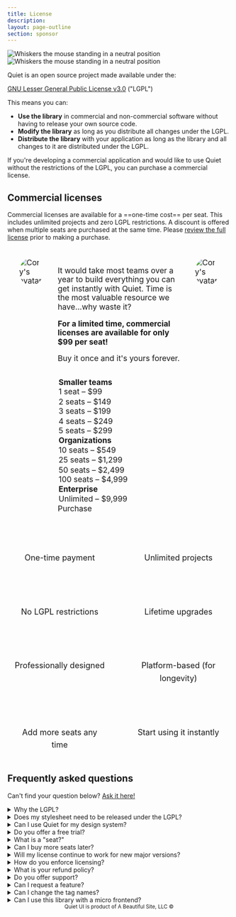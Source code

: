 ```yaml
---
title: License
description: 
layout: page-outline
section: sponsor
---
```


<img class="whiskers only-light" src="/assets/images/whiskers/whiskers-neutral-light.svg" alt="Whiskers the mouse standing in a neutral position">
<img class="whiskers only-dark" src="/assets/images/whiskers/whiskers-neutral-dark.svg" alt="Whiskers the mouse standing in a neutral position">

Quiet is an open source project made available under the:

[GNU Lesser General Public License v3.0](https://www.tldrlegal.com/license/gnu-lesser-general-public-license-v3-lgpl-3) ("LGPL")

This means you can:

- **Use the library** in commercial and non-commercial software without having to release your own source code.
- **Modify the library** as long as you distribute all changes under the LGPL.
- **Distribute the library** with your application as long as the library and all changes to it are distributed under the LGPL.

If you're developing a commercial application and would like to use Quiet without the restrictions of the LGPL, you can purchase a commercial license.

## Commercial licenses

Commercial licenses are available for a ==one-time cost== per seat. This includes unlimited projects and zero LGPL restrictions. A discount is offered when multiple seats are purchased at the same time. Please [review the full license](TODO) prior to making a purchase.

<div id="pricing-callout">
<div class="quote">
  <img 
    src="https://gravatar.com/avatar/bf1b3b95fd5b096a3592247c29667b33?s=400" 
    alt="Cory's avatar"
  >
  <div>
  <p>It would take most teams over a year to build everything you can get instantly with Quiet. Time is the most valuable resource we have…why waste it?</p>
  <p><strong>For a limited time, commercial licenses are available for only $99 per seat!</strong></p>
  <p style="margin-block-end: 0;">Buy it once and it's yours forever.</p>

  <form id="purchase-form">
  <quiet-select label="Number of seats" size="lg" pill>
    <optgroup label="Smaller teams">
      <option name="1">1 seat – $99</option>
      <option name="2">2 seats – $149</option>
      <option name="3">3 seats – $199</option>
      <option name="4">4 seats – $249</option>
      <option name="5">5 seats – $299</option>
    </optgroup>
    <optgroup label="Organizations">
      <option name="10">10 seats – $549</option>
      <option name="25">25 seats – $1,299</option>
      <option name="50">50 seats – $2,499</option>
      <option name="100">100 seats – $4,999</option>
    </optgroup>
    <optgroup label="Enterprise">
      <option name="enterprise">Unlimited – $9,999</option>
    </optgroup>
  </quiet-select>
  <quiet-button variant="primary" size="lg" pill href="TODO" target="_blank">
    Purchase
  </quiet-button>
  </form>
  </div>
  <img 
    src="/assets/images/heart.png" 
    alt="Cory's avatar"
    class="not-mobile"
  >
</div>
</div>

<ul id="features-list" aria-label="Features">
  <li><quiet-icon name="cash-banknote" style="color: #7db664;"></quiet-icon><br>One-time payment</li>
  <li><quiet-icon name="infinity" style="color: #b394f4;"></quiet-icon><br>Unlimited projects</li>
  <li><quiet-icon name="unlink" style="color: #a3a6b5;"></quiet-icon><br>No LGPL restrictions</li>
  <li><quiet-icon name="calendar" style="color: #58acf2;"></quiet-icon><br>Lifetime upgrades</li>
  <li><quiet-icon name="tools" style="color: #e98d61;"></quiet-icon><br>Professionally designed</li>
  <li><quiet-icon name="hourglass" style="color: #39baa4;"></quiet-icon><br>Platform-based (for longevity)</li>
  <li><quiet-icon name="armchair" style="color: #989cff;"></quiet-icon><br>Add more seats any time</li>
  <li><quiet-icon name="rocket" style="color: #ec8786;"></quiet-icon><br>Start using it instantly</li>
</ul>

## Frequently asked questions

Can't find your question below? [Ask it here!](https://github.com/quietui/quiet/discussions)

<details name="faq">
  <summary>Why the LGPL?</summary>
  Good software takes time. Great software takes patience, passion, and a relentless pursuit of perfection. Quiet wasn't built by a corporation, it was built by me, an independent developer. The LGPL gives me the flexibility to open source the software with reasonable restrictions and commercial licensing gives me the means to continue improving it.
</details>

<details name="faq">
  <summary>Does my stylesheet need to be released under the LGPL?</summary>
  No, stylesheets you create with your own custom CSS do not need to be licensed under the LGPL.
</details>

<details name="faq">
  <summary>Can I use Quiet for my design system?</summary>
  Yes, but you will need a commercial license if you don't want to make your modifications available under the LGPL. A commercial license removes that restriction instantly.
</details>

<details name="faq">
  <summary>Do you offer a free trial?</summary>
  You can use the open source version of Quiet in a non-production environment to determine if it's a good fit for your needs. A commercial license is required before deploying the software to production unless you fully comply with the LGPL.
</details>

<details name="faq">
  <summary>What is a "seat?"</summary>
  In the context of licensing, a "seat" is any user who designs, develops, and/or works with the library's HTML, CSS, or JavaScript on a regular basis. For example, a small team with one designer and two developers would purchase a license for three seats.
</details>

<details name="faq">
  <summary>Can I buy more seats later?</summary>
  You can purchase additional seats any time using the form on this page. However, the discount for additional seats cannot be honored for subsequent purchases, so it's better to buy more up front to get the maximum discount!
</details>

<details name="faq">
  <summary>Will my license continue to work for new major versions?</summary>
  All licenses purchased today will be valid for all future versions of the library. If pricing changes later on, licenses purchased prior to the change will be grandfathered in.
</details>

<details name="faq">
  <summary>How do you enforce licensing?</summary>
  My time is not well spent policing the Internet for people who use my software illegally. I will, however, defend against obvious rip offs and violations.
</details>

<details name="faq">
  <summary>What is your refund policy?</summary>
  Refunds are offered up to 30 days from the date of purchase. I want you to be happy. And remember, you can try it before you buy it!
</details>

<details name="faq">
  <summary>Do you offer support?</summary>
  I actively work on bugs, improve the library, and answer questions from the community. However, a commercial license isn't a guarantee of support. I ask that bugs be <a href="https://github.com/quietui/quiet/issues">reported on GitHub</a> and support questions be asked in the <a href="https://github.com/quietui/quiet/discussions">discussion forum</a> for the benefit of the community. I will always do my best to help and prioritize important bugs.
</details>

<details name="faq">
  <summary>Can I request a feature?</summary>
  Features can be requested in the <a href="https://github.com/quietui/quiet/discussions/categories/feature-requests">discussion forum</a>. Please search before posting to prevent duplicate requests. Use the 👍 reaction to vote for a feature.
</details>

<details name="faq">
  <summary>Can I change the tag names?</summary>
  Component tag names, e.g. <code>&lt;quiet-button&gt;</code>, cannot be changed without modifying the source code due to the way tags are referenced in code and styles. Attempting to change tag names, e.g. by extending the associated classes, will cause unexpected breakages and isn't a supported feature of the library.
</details>

<details name="faq">
  <summary>Can I use this library with a micro frontend?</summary>
  Because custom elements are registered globally, I don't recommend using Quiet in a micro frontend architecture <em>unless</em> you move it to the top of the stack. Avoid loading the library multiple times, as this will cause version conflicts and load more code than is necessary.
</details>

<small class="copyright">
  Quiet UI is product of A Beautiful Site, LLC
  &copy;<quiet-date year="numeric"></quiet-date>
</small>


<style>
  #pricing-callout {
    background-color: var(--quiet-paper-color);
    border: var(--quiet-border-style) var(--quiet-border-width) var(--quiet-neutral-stroke-softer);
    border-radius: calc(var(--quiet-border-radius) * 6);
    box-shadow: var(--quiet-shadow-soft);
    padding: 2rem;
    margin-block: calc(var(--quiet-content-spacing) * 1.5);
    scale: 1.025;

    .quote {
      display: flex;
      align-items: start;
      gap: 2rem;
      font-size: 1.0625rem;
    }

    quiet-select {
      margin-block-start: 2rem;
      margin-block-end: 1rem;
    }

    quiet-button {
      width: 100%;
    }

    img {
      max-width: 5rem;
      height: auto;
      border-radius: 50%;
    }

    @media screen and (max-width: 959px) {
      & .quote {
        flex-direction: column;
        align-items: center;
      }
    }
  }

  #purchase-form {
    max-width: 360px;
    margin-inline: auto;
    margin-block-start: 2rem;

    quiet-select {
      &::part(label),
      &::part(description) {
        position: absolute;
        width: 1px;
        height: 1px;
        overflow: hidden;
        white-space: nowrap;
        clip-path: inset(50%);   
      }    
    }
  }

  #features-list {
    display: grid;
    grid-template-columns: 1fr 1fr;
    gap: 2rem;
    padding: 0;
    margin: 0;
    margin-block-end: 2rem;
   
    li {
      display: block;
      list-style: none;
      font-size: 1.125rem;
      text-align: center;
      line-height: 1.6;
      color: var(--quiet-text-muted);
      border-radius: 1rem;
      background: var(--quiet-neutral-fill-softer);
      box-shadow: var(--quiet-shadow-softer);
      padding: 1rem;
      margin: 0;

      quiet-icon {
        font-size: 2.5rem;
        stroke-width: 1.25px;
      }
    }
  }

  @media screen and (max-width: 650px) {
    #features-list {
      gap: 1rem;

      li {
        font-size: 1rem;
      }

      &::first-letter {
        font-size: 1rem;
      }
    }
  }

  .copyright {
    display: block;
    color: var(--quiet-text-muted);
    text-align: center;
    margin-block-end: 2rem;
  }
</style>